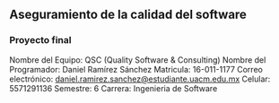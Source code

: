 ## Aseguramiento de la calidad del software

### Proyecto final

Nombre del Equipo: QSC (Quality Software & Consulting)
Nombre del Programador: Daniel Ramírez Sánchez
Matricula: 16-011-1177
Correo electrónico: daniel.ramirez.sanchez@estudiante.uacm.edu.mx
Celular: 5571291136
Semestre: 6
Carrera: Ingenieria de Software
